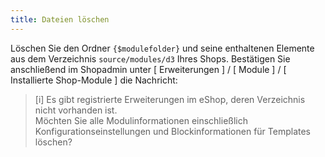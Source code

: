 ```yaml
---
title: Dateien löschen
---
```

  
Löschen Sie den Ordner `{$modulefolder}` und seine enthaltenen Elemente aus dem Verzeichnis `source/modules/d3` Ihres Shops. 
Bestätigen Sie anschließend im Shopadmin unter [ Erweiterungen ] / [ Module ] / [ Installierte Shop-Module ] die Nachricht:

> [i] Es gibt registrierte Erweiterungen im eShop, deren Verzeichnis nicht vorhanden ist.  
> Möchten Sie alle Modulinformationen einschließlich Konfigurationseinstellungen und Blockinformationen für Templates löschen?

